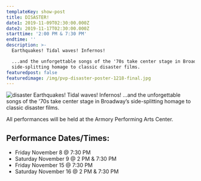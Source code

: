 ```yaml
---
templateKey: show-post
title: DISASTER!
date1: 2019-11-09T02:30:00.000Z
date2: 2019-11-17T02:30:00.000Z
starttime: '2:00 PM & 7:30 PM'
endtime: ''
description: >-
  Earthquakes! Tidal waves! Infernos!

  ...and the unforgettable songs of the '70s take center stage in Broadway’s
  side-splitting homage to classic disaster films.
featuredpost: false
featuredimage: /img/pvp-disaster-poster-1218-final.jpg
---
```

![disaster](/img/PVP-Disaster-poster-1218-final.jpg)
Earthquakes!
Tidal waves!
Infernos!
...and the unforgettable songs of the '70s take center stage in Broadway’s side-splitting homage to classic disaster films.

All performances will be held at the Armory Performing Arts Center.

## Performance Dates/Times:

* Friday November 8 @ 7:30 PM
* Saturday November 9 @ 2 PM & 7:30 PM
* Friday November 15 @ 7:30 PM
* Saturday November 16 @ 2 PM & 7:30 PM
